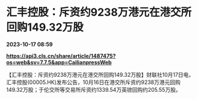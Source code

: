 # 汇丰控股：斥资约9238万港元在港交所回购149.32万股

**2023-10-17 08:59**

**https://api3.cls.cn/share/article/1487475?os=web&sv=7.7.5&app=CailianpressWeb**

【汇丰控股：斥资约9238万港元在港交所回购149.32万股】财联社10月17日电，汇丰控股(00005.HK)发布公告，10月16日在港交所斥资约9238万港元回购149.32万股；于伦交所等交易所斥资约1339.54万英镑回购约205.55万股。